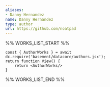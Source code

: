 ```yaml
---
aliases:
- Danny Hernandez
name: Danny Hernandez
type: author
url: https://github.com/noatpad
---
```



%% WORKS_LIST_START %%

```datacorejsx
const { AuthorWorks } = await dc.require('basement/datacore/authors.jsx');
return function View() {
    return <AuthorWorks/>
}
```
%% WORKS_LIST_END %%